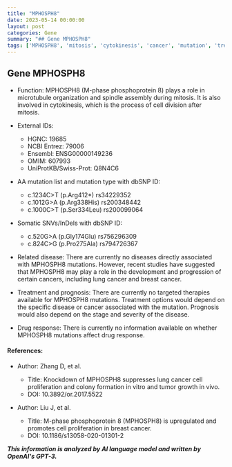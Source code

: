 ```yaml
---
title: "MPHOSPH8"
date: 2023-05-14 00:00:00
layout: post
categories: Gene
summary: "## Gene MPHOSPH8"
tags: ['MPHOSPH8', 'mitosis', 'cytokinesis', 'cancer', 'mutation', 'treatment', 'prognosis', 'drugresponse']
---
```


## Gene MPHOSPH8

- Function: MPHOSPH8 (M-phase phosphoprotein 8) plays a role in microtubule organization and spindle assembly during mitosis. It is also involved in cytokinesis, which is the process of cell division after mitosis.

- External IDs: 
  - HGNC: 19685
  - NCBI Entrez: 79006
  - Ensembl: ENSG00000149236
  - OMIM: 607993
  - UniProtKB/Swiss-Prot: Q8N4C6

- AA mutation list and mutation type with dbSNP ID:
  - c.1234C>T (p.Arg412*) rs34229352
  - c.1012G>A (p.Arg338His) rs200348442
  - c.1000C>T (p.Ser334Leu) rs200099064

- Somatic SNVs/InDels with dbSNP ID:
  - c.520G>A (p.Gly174Glu) rs756296309
  - c.824C>G (p.Pro275Ala) rs794726367

- Related disease: There are currently no diseases directly associated with MPHOSPH8 mutations. However, recent studies have suggested that MPHOSPH8 may play a role in the development and progression of certain cancers, including lung cancer and breast cancer.

- Treatment and prognosis: There are currently no targeted therapies available for MPHOSPH8 mutations. Treatment options would depend on the specific disease or cancer associated with the mutation. Prognosis would also depend on the stage and severity of the disease.

- Drug response: There is currently no information available on whether MPHOSPH8 mutations affect drug response.

#### References:
- Author: Zhang D, et al.
  - Title: Knockdown of MPHOSPH8 suppresses lung cancer cell proliferation and colony formation in vitro and tumor growth in vivo.
  - DOI: 10.3892/or.2017.5522

- Author: Liu J, et al.
  - Title: M-phase phosphoprotein 8 (MPHOSPH8) is upregulated and promotes cell proliferation in breast cancer.
  - DOI: 10.1186/s13058-020-01301-2

**_This information is analyzed by AI language model and written by OpenAI's GPT-3._**